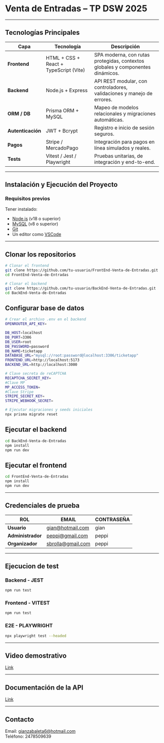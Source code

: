 # Venta de Entradas – TP DSW 2025

---

## Tecnologías Principales

| Capa | Tecnología | Descripción |
|------|-------------|--------------|
| **Frontend** | HTML + CSS + React + TypeScript (Vite) | SPA moderna, con rutas protegidas, contextos globales y componentes dinámicos. |
| **Backend** | Node.js + Express | API REST modular, con controladores, validaciones y manejo de errores. |
| **ORM / DB** | Prisma ORM + MySQL | Mapeo de modelos relacionales y migraciones automáticas. |
| **Autenticación** | JWT + Bcrypt | Registro e inicio de sesión seguros. |
| **Pagos** | Stripe / MercadoPago | Integración para pagos en línea simulados y reales. |
| **Tests** | Vitest / Jest / Playwright | Pruebas unitarias, de integración y end-to-end. |

---

## Instalación y Ejecución del Proyecto

### Requisitos previos
Tener instalado:
- [Node.js](https://nodejs.org/) (v18 o superior)  
- [MySQL](https://dev.mysql.com/downloads/) (v8 o superior)  
- [Git](https://git-scm.com/)  
- Un editor como [VSCode](https://code.visualstudio.com/)

---

## Clonar los repositorios

```bash
# Clonar el frontend
git clone https://github.com/tu-usuario/FrontEnd-Venta-de-Entradas.git
cd FrontEnd-Venta-de-Entradas

# Clonar el backend
git clone https://github.com/tu-usuario/BackEnd-Venta-de-Entradas.git
cd BackEnd-Venta-de-Entradas

```

## Configurar base de datos

```bash
# Crear el archivo .env en el backend
OPENROUTER_API_KEY=

DB_HOST=localhost
DB_PORT=3306
DB_USER=root
DB_PASSWORD=password
DB_NAME=ticketapp
DATABASE_URL="mysql://root:password@localhost:3306/ticketapp"
FRONTEND_URL=http://localhost:5173
BACKEND_URL=http://localhost:3000

# Clave secreta de reCAPTCHA
RECAPTCHA_SECRET_KEY=
#Clave MP
MP_ACCESS_TOKEN=
#Clave Stripe
STRIPE_SECRET_KEY=
STRIPE_WEBHOOK_SECRET=

# Ejecutar migraciones y seeds iniciales
npx prisma migrate reset

```
## Ejecutar el backend

```bash
cd BackEnd-Venta-de-Entradas
npm install
npm run dev

```
## Ejecutar el frontend

```bash
cd FrontEnd-Venta-de-Entradas
npm install
npm run dev

```

---

## Credenciales de prueba

| ROL | EMAIL | CONTRASEÑA |
|------|-------------|--------------|
| **Usuario** | gian@hotmail.com | gian |
| **Administrador** | peppi@gmail.com | peppi |
| **Organizador** | sbrolla@gmail.com | peppi |

---

## Ejecucion de test

### Backend - JEST

```bash
npm run test

```
### Frontend - VITEST

```bash
npm run test

```

### E2E - PLAYWRIGHT

```bash
npx playwright test --headed

```

---

## Video demostrativo
[Link](https://youtu.be/8xIs6wFfBYE?si=NOzRUeTZ0B0ZajA8)

---

## Documentación de la API
[Link](https://github.com/valenpeppi/tp/blob/main/docs.md)

---

## Contacto
Email: gianzabaleta6@hotmail.com<br>
Teléfono: 2478509639

